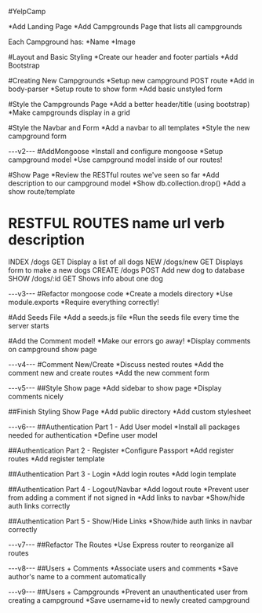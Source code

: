 #YelpCamp

*Add Landing Page
*Add Campgrounds Page that lists all campgrounds

Each Campground has:
*Name 
*Image


#Layout and Basic Styling
*Create our header and footer partials
*Add Bootstrap

#Creating New Campgrounds
*Setup new campground POST route
*Add in body-parser
*Setup route to show form
*Add basic unstyled form

#Style the Campgrounds Page
*Add a better header/title (using bootstrap)
*Make campgrounds display in a grid

#Style the Navbar and Form
*Add a navbar to all templates
*Style the new campground form

---v2---
#AddMongoose
*Install and configure mongoose
*Setup campground model
*Use campground model inside of our routes!

#Show Page
*Review the RESTful routes we've seen so far
*Add description to our campground model
*Show db.collection.drop()
*Add a show route/template

RESTFUL ROUTES
name	url			verb	description
====================================================
INDEX	/dogs		GET		Display a list of all dogs
NEW		/dogs/new	GET		Displays form to make a new dogs
CREATE	/dogs		POST	Add new dog to database
SHOW	/dogs/:id 	GET		Shows info about one dog

---v3---
#Refactor mongoose code
*Create a models directory
*Use module.exports
*Require everything correctly!

#Add Seeds File
*Add a seeds.js file
*Run the seeds file every time the server starts

#Add the Comment model!
*Make our errors go away!
*Display comments on campground show page

---v4---
#Comment New/Create
*Discuss nested routes
*Add the comment new and create routes
*Add the new comment form

---v5---
##Style Show page
*Add sidebar to show page
*Display comments nicely

##Finish Styling Show Page
*Add public directory
*Add custom stylesheet

---v6---
##Authentication Part 1 - Add User model
*Install all packages needed for authentication
*Define user model

##Authentication Part 2 - Register
*Configure Passport
*Add register routes
*Add register template

##Authentication Part 3 - Login
*Add login routes
*Add login template

##Authentication Part 4 - Logout/Navbar
*Add logout route
*Prevent user from adding a comment if not signed in
*Add links to navbar
*Show/hide auth links correctly

##Authentication Part 5 - Show/Hide Links
*Show/hide auth links in navbar correctly

---v7---
##Refactor The Routes
*Use Express router to reorganize all routes

---v8---
##Users + Comments
*Associate users and comments
*Save author's name to a comment automatically

---v9---
##Users + Campgrounds
*Prevent an unauthenticated user from creating a campground
*Save username+id to newly created campground 